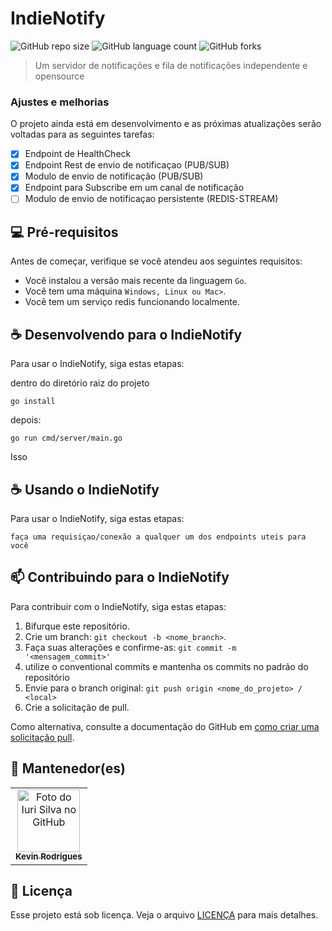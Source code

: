 # IndieNotify

![GitHub repo size](https://img.shields.io/github/repo-size/antikevin/indienotify?style=for-the-badge)
![GitHub language count](https://img.shields.io/github/languages/count/antikevin/indienotify?style=for-the-badge)
![GitHub forks](https://img.shields.io/github/forks/antikevin/indienotify?style=for-the-badge)

> Um servidor de notificações e fila de notificações independente e opensource

### Ajustes e melhorias

O projeto ainda está em desenvolvimento e as próximas atualizações serão voltadas para as seguintes tarefas:

- [x] Endpoint de HealthCheck
- [x] Endpoint Rest de envio de notificaçao (PUB/SUB)
- [x] Modulo de envio de notificação (PUB/SUB)
- [x] Endpoint para Subscribe em um canal de notificação
- [ ] Modulo de envio de notificaçao persistente (REDIS-STREAM)

## 💻 Pré-requisitos

Antes de começar, verifique se você atendeu aos seguintes requisitos:

- Você instalou a versão mais recente da linguagem `Go`.
- Você tem uma máquina `Windows, Linux ou Mac>`.
- Você tem um serviço redis funcionando localmente.

## ☕ Desenvolvendo para o IndieNotify 

Para usar o IndieNotify, siga estas etapas: </br>

dentro do diretório raiz do projeto
```
go install
```

depois:

```
go run cmd/server/main.go
```

Isso 

## ☕ Usando o IndieNotify

Para usar o IndieNotify, siga estas etapas:


`faça uma requisiçao/conexão a qualquer um dos endpoints uteis para você`

## 📫 Contribuindo para o IndieNotify

Para contribuir com o IndieNotify, siga estas etapas:

1. Bifurque este repositório.
2. Crie um branch: `git checkout -b <nome_branch>`.
3. Faça suas alterações e confirme-as: `git commit -m '<mensagem_commit>'` 
4. utilize o conventional commits e mantenha os commits no padrão do repositório
5. Envie para o branch original: `git push origin <nome_do_projeto> / <local>`
6. Crie a solicitação de pull.

Como alternativa, consulte a documentação do GitHub em [como criar uma solicitação pull](https://help.github.com/en/github/collaborating-with-issues-and-pull-requests/creating-a-pull-request).

## 🤝 Mantenedor(es)

<table>
  <tr>
    <td align="center">
      <a href="#" title="defina o título do link">
        <img src="https://avatars3.githubusercontent.com/u/51024849" width="100px;" alt="Foto do Iuri Silva no GitHub"/><br>
        <sub>
          <b>Kevin Rodrigues</b>
        </sub>
      </a>
    </td>
  </tr>
</table>

<!-- ## 😄 Seja um dos contribuidores

Quer fazer parte desse projeto? Clique [AQUI](CONTRIBUTING.md) e leia como contribuir. -->

## 📝 Licença

Esse projeto está sob licença. Veja o arquivo [LICENÇA](LICENSE.md) para mais detalhes.